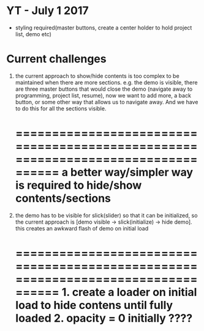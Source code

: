 # YT - July 1 2017
- styling required(master buttons, create a center holder to hold project list, demo etc)


# Current challenges
1. 	the current approach to show/hide contents is too complex to be maintained when
	there are more sections. 
	e.g. the demo is visible, there are three master buttons that would close the demo
	(navigate away to programming, project list, resume), now we want to add more, a back button,
	or some other way that allows us to navigate away. And we have to do this for all the sections visible.

	=================================================================================
		a better way/simpler way is required to hide/show contents/sections
	=================================================================================

2. the demo has to be visible for slick(slider) so that it can be initialized,
	so the current approach is [demo visible -> slick(initialize) -> hide demo].
	this creates an awkward flash of demo on initial load

	=================================================================================
		1. create a loader on initial load to hide contens until fully loaded
		2. opacity = 0 initially
		????
	=================================================================================